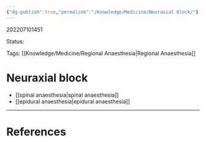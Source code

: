 ```yaml
---
{"dg-publish":true,"permalink":"/Knowledge/Medicine/Neuraxial block/"}
---
```



202207101451

Status: 

Tags: [[Knowledge/Medicine/Regional Anaesthesia\|Regional Anaesthesia]]

# Neuraxial block
- [[spinal anaesthesia\|spinal anaesthesia]]
- [[epidural anaesthesia\|epidural anaesthesia]]







___
# References